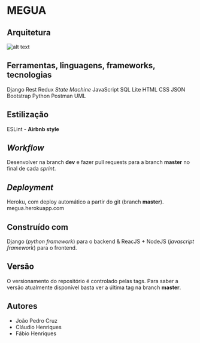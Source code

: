 # MEGUA

## Arquitetura

![alt text](https://i.gyazo.com/7d98e9f4e92eaffe584ed901c1c3cc3f.png)

## Ferramentas, linguagens, frameworks, tecnologias

Django
Rest
Redux
_State Machine_
JavaScript
SQL Lite
HTML
CSS
JSON
Bootstrap
Python
Postman
UML

## Estilização

ESLint - **Airbnb style**

## _Workflow_

Desenvolver na branch **dev** e fazer pull requests para a branch **master** no final de cada _sprint_.

## _Deployment_

Heroku, com deploy automático a partir do git (branch **master**).
megua.herokuapp.com

## Construído com

Django (_python framework_) para o backend & ReacJS + NodeJS (_javascript framework_) para o frontend.

## Versão

O versionamento do repositório é controlado pelas tags. Para saber a versão atualmente disponível basta ver a última tag na branch **master**.

## Autores

-   João Pedro Cruz
-   Cláudio Henriques
-   Fábio Henriques
